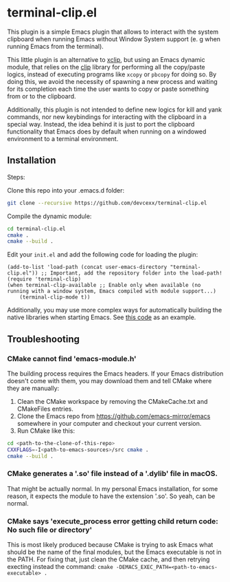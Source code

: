 # terminal-clip.el

This plugin is a simple Emacs plugin that allows to interact with the
system clipboard when running Emacs without Window System support
(e. g when running Emacs from the terminal).

This little plugin is an alternative to
[xclip](https://github.com/emacsmirror/xclip/blob/master/xclip.el),
but using an Emacs dynamic module, that relies on the
[clip](https://github.com/dacap/clip) library for performing all the
copy/paste logics, instead of executing programs like `xcopy` or
`pbcopy` for doing so. By doing this, we avoid the necessity of
spawning a new process and waiting for its completion each time the
user wants to copy or paste something from or to the clipboard.

Additionally, this plugin is not intended to define new logics for
kill and yank commands, nor new keybindings for interacting with the
clipboard in a special way.  Instead, the idea behind it is just to
port the clipboard functionality that Emacs does by default when
running on a windowed environment to a terminal environment.

## Installation

Steps:

Clone this repo into your .emacs.d folder:

```bash
git clone --recursive https://github.com/devcexx/terminal-clip.el
```

Compile the dynamic module:

```bash
cd terminal-clip.el
cmake .
cmake --build .
```

Edit your `init.el` and add the following code for loading the plugin:

```elisp 
(add-to-list 'load-path (concat user-emacs-directory "terminal-clip.el")) ;; Important, add the repository folder into the load-path!
(require 'terminal-clip)
(when terminal-clip-available ;; Enable only when available (no running with a window system, Emacs compiled with module support...)
	(terminal-clip-mode t))
```

Additionally, you may use more complex ways for automatically building
the native libraries when starting Emacs. See [this code](https://github.com/devcexx/emacs-config/blob/master/config/avoc-terminal-clip.el)
as an example.

## Troubleshooting

### CMake cannot find 'emacs-module.h'

The building process requires the Emacs headers. If your Emacs
distribution doesn't come with them, you may download them and tell
CMake where they are manually:

1. Clean the CMake workspace by removing the CMakeCache.txt and
   CMakeFiles entries.
1. Clone the Emacs repo from https://github.com/emacs-mirror/emacs
   somewhere in your computer and checkout your current version.
1. Run CMake like this:

```bash
cd <path-to-the-clone-of-this-repo>
CXXFLAGS=-I<path-to-emacs-sources>/src cmake .
cmake --build .
```

### CMake generates a '.so' file instead of a '.dylib' file in macOS.

That might be actually normal. In my personal Emacs installation, for
some reason, it expects the module to have the extension '.so'. So
yeah, can be normal.

### CMake says 'execute_process error getting child return code: No such file or directory'

This is most likely produced because CMake is trying to ask Emacs what
should be the name of the final modules, but the Emacs executable is
not in the PATH. For fixing that, just clean the CMake cache, and then
retrying execting instead the command: `cmake -DEMACS_EXEC_PATH=<path-to-emacs-executable> .`
